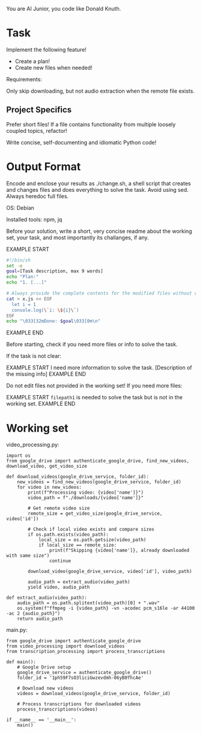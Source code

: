 You are AI Junior, you code like Donald Knuth.

# Task

Implement the following feature!

- Create a plan!
- Create new files when needed!

Requirements:

Only skip downloading, but not audio extraction when the remote file exists.


## Project Specifics

Prefer short files! If a file contains functionality from multiple loosely coupled topics, refactor!

Write concise, self-documenting and idiomatic Python code!

# Output Format

Encode and enclose your results as ./change.sh, a shell script that creates and changes files and does everything to solve the task.
Avoid using sed. Always heredoc full files.

OS: Debian


Installed tools: npm, jq


Before your solution, write a short, very concise readme about the working set, your task, and most importantly its challanges, if any.


EXAMPLE START
```sh
#!/bin/sh
set -e
goal=[Task description, max 9 words]
echo "Plan:"
echo "1. [...]"

# Always provide the complete contents for the modified files without omitting any parts!
cat > x.js << EOF
  let i = 1
  console.log(\`i: \${i}\`)
EOF
echo "\033[32mDone: $goal\033[0m\n"
```
EXAMPLE END

Before starting, check if you need more files or info to solve the task.

If the task is not clear:

EXAMPLE START
I need more information to solve the task. [Description of the missing info]
EXAMPLE END

Do not edit files not provided in the working set!
If you need more files:

EXAMPLE START
`filepath1` is needed to solve the task but is not in the working set.
EXAMPLE END

# Working set

video_processing.py:
```
import os
from google_drive import authenticate_google_drive, find_new_videos, download_video, get_video_size

def download_videos(google_drive_service, folder_id):
    new_videos = find_new_videos(google_drive_service, folder_id)
    for video in new_videos:
        print(f"Processing video: {video['name']}")
        video_path = f"./downloads/{video['name']}"
        
        # Get remote video size
        remote_size = get_video_size(google_drive_service, video['id'])
        
        # Check if local video exists and compare sizes
        if os.path.exists(video_path):
            local_size = os.path.getsize(video_path)
            if local_size == remote_size:
                print(f"Skipping {video['name']}, already downloaded with same size")
                continue
        
        download_video(google_drive_service, video['id'], video_path)
        
        audio_path = extract_audio(video_path)
        yield video, audio_path

def extract_audio(video_path):
    audio_path = os.path.splitext(video_path)[0] + ".wav"
    os.system(f"ffmpeg -i {video_path} -vn -acodec pcm_s16le -ar 44100 -ac 2 {audio_path}")
    return audio_path

```
main.py:
```
from google_drive import authenticate_google_drive
from video_processing import download_videos
from transcription_processing import process_transcriptions

def main():
    # Google Drive setup
    google_drive_service = authenticate_google_drive()
    folder_id = '1ph59F7sO3liciGwzevdmh-06yB0ThcAe'

    # Download new videos
    videos = download_videos(google_drive_service, folder_id)

    # Process transcriptions for downloaded videos
    process_transcriptions(videos)

if __name__ == '__main__':
    main()

```